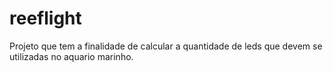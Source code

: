 # reeflight
Projeto que tem a finalidade de calcular a quantidade de leds que devem se utilizadas no aquario marinho.
